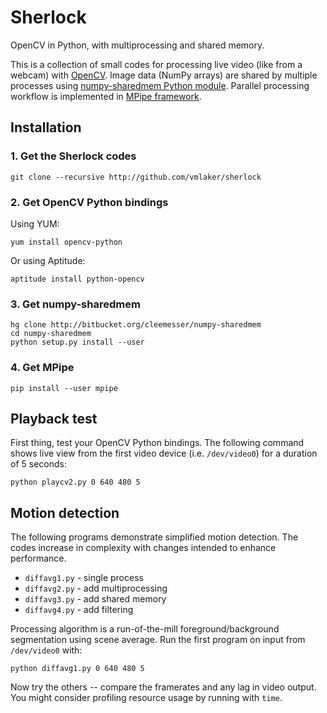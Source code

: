 Sherlock
========

OpenCV in Python, with multiprocessing and shared memory.

This is a collection of small codes for processing live video 
(like from a webcam) with [OpenCV](http://opencv.org).
Image data (NumPy arrays) are shared by multiple processes
using [numpy-sharedmem Python module](http://bitbucket.org/cleemesser/numpy-sharedmem).
Parallel processing workflow is implemented in 
[MPipe framework](http://vmlaker.github.io/mpipe/concepts.html). 

Installation
------------

### 1. Get the Sherlock codes

```
git clone --recursive http://github.com/vmlaker/sherlock
```

### 2. Get OpenCV Python bindings

Using YUM:
```
yum install opencv-python
```
Or using Aptitude:
```
aptitude install python-opencv
```

### 3. Get numpy-sharedmem

```
hg clone http://bitbucket.org/cleemesser/numpy-sharedmem
cd numpy-sharedmem
python setup.py install --user
```

### 4. Get MPipe

```
pip install --user mpipe
```

Playback test
-------------

First thing, test your OpenCV Python bindings.
The following command shows live view from the first video device (i.e. ``/dev/video0``) for a duration of 5 seconds:
```
python playcv2.py 0 640 480 5
```

Motion detection
----------------

The following programs demonstrate simplified motion detection.
The codes increase in complexity with changes intended to enhance performance. 

* ``diffavg1.py`` - single process
* ``diffavg2.py`` - add multiprocessing
* ``diffavg3.py`` - add shared memory
* ``diffavg4.py`` - add filtering

Processing algorithm is a run-of-the-mill foreground/background segmentation using scene average. 
Run the first program on input from ``/dev/video0`` with:
```
python diffavg1.py 0 640 480 5
```
Now try the others -- compare the framerates and any lag in video output. 
You might consider profiling resource usage by running with ``time``.


